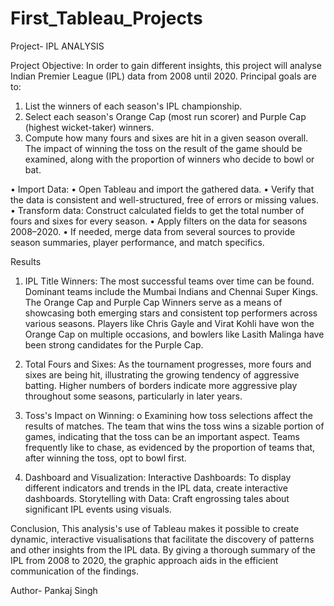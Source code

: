 # First_Tableau_Projects

Project- IPL ANALYSIS


Project Objective: In order to gain different insights, this project will analyse Indian Premier League (IPL) data from 2008 until 2020. Principal goals are to: 
1. List the winners of each season's IPL championship. 
2. Select each season's Orange Cap (most run scorer) and Purple Cap (highest wicket-taker) winners. 
3. Compute how many fours and sixes are hit in a given season overall. 
The impact of winning the toss on the result of the game should be examined, along with the proportion of winners who decide to bowl or bat. 

• Import Data: • Open Tableau and import the gathered data. 
• Verify that the data is consistent and well-structured, free of errors or missing values. 
• Transform data: Construct calculated fields to get the total number of fours and sixes for every season. 
• Apply filters on the data for seasons 2008–2020. 
• If needed, merge data from several sources to provide season summaries, player performance, and match specifics. 

Results 
1. IPL Title Winners: 
The most successful teams over time can be found. 
Dominant teams include the Mumbai Indians and Chennai Super Kings. 
The Orange Cap and Purple Cap Winners serve as a means of showcasing both emerging stars and consistent top performers across various seasons. 
Players like Chris Gayle and Virat Kohli have won the Orange Cap on multiple occasions, and bowlers like Lasith Malinga have been strong candidates for the Purple Cap. 

2. Total Fours and Sixes: 
As the tournament progresses, more fours and sixes are being hit, illustrating the growing tendency of aggressive batting. 
Higher numbers of borders indicate more aggressive play throughout some seasons, particularly in later years. 

3. Toss's Impact on Winning: o Examining how toss selections affect the results of matches. 
The team that wins the toss wins a sizable portion of games, indicating that the toss can be an important aspect. 
Teams frequently like to chase, as evidenced by the proportion of teams that, after winning the toss, opt to bowl first. 

4. Dashboard and Visualization:
Interactive Dashboards: To display different indicators and trends in the IPL data, create interactive dashboards. 
Storytelling with Data: Craft engrossing tales about significant IPL events using visuals. 


Conclusion, 
This analysis's use of Tableau makes it possible to create dynamic, interactive visualisations that facilitate the discovery of patterns and other insights from the IPL data. By giving a thorough summary of the IPL from 2008 to 2020, the graphic approach aids in the efficient communication of the findings. 

Author- Pankaj Singh
